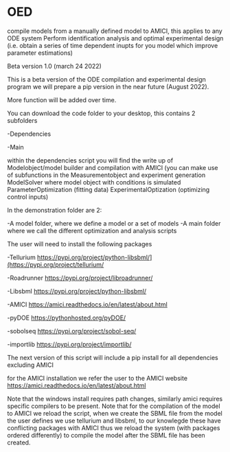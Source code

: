 # OED
compile models from a manually defined model to AMICI, this applies to any ODE system
Perform identification analysis and optimal experimental design (i.e. obtain a series of time dependent inupts for you model which improve parameter estimations)

Beta version 1.0 (march 24 2022)

This is a beta version of the ODE compilation and experimental design program 
we will prepare a pip version in the near future (August 2022). 

More function will be added over time.

You can download the code folder to your desktop, this contains 2 subfolders

-Dependencies 

-Main

within the dependencies script you will find the write up of
	Modelobject/model builder and compilation with AMICI (you can make use of subfunctions in the 
	Measurementobject and experiment generation
	ModelSolver where model object with conditions is simulated
	ParameterOptimization (fitting data)
	ExperimentalOptization (optimizing control inputs)
	
In the demonstration folder are 2:

-A model folder, where we define a model or a set of models
-A main folder where we call the different optimization and analysis scripts

The user will need to install the following packages

-Tellurium  https://pypi.org/project/python-libsbml/](https://pypi.org/project/tellurium/

-Roadrunner https://pypi.org/project/libroadrunner/

-Libsbml    https://pypi.org/project/python-libsbml/    

-AMICI      https://amici.readthedocs.io/en/latest/about.html

-pyDOE      https://pythonhosted.org/pyDOE/ 

-sobolseq   https://pypi.org/project/sobol-seq/ 

-importlib  https://pypi.org/project/importlib/


The next version of this script will include a pip install for all dependencies excluding AMICI

for the AMICI installation we refer the user to the AMICI website https://amici.readthedocs.io/en/latest/about.html

Note that the windows install requires path changes, similarly amici requires specific compilers to be present.
Note that for the compilation of the model to AMICI we reload the script, when we create the SBML file from the model the user defines we use tellurium and libsbml, to our knowlegde these have conflicting packages with AMICI thus we reload the system (with packages ordered differently) to compile the model after the SBML file has been created.  


